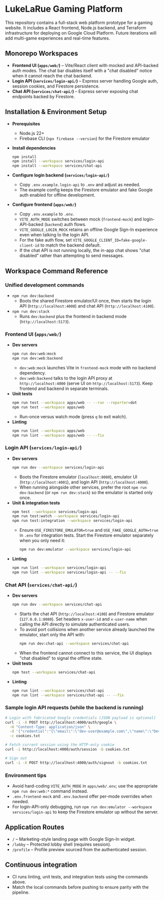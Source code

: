 # LukeLaRue Gaming Platform

This repository contains a full-stack web platform prototype for a gaming website. It includes a React frontend, Node.js backend, and Terraform infrastructure for deploying on Google Cloud Platform. Future iterations will add multi-game experiences and real-time features.

## Monorepo Workspaces

- **Frontend UI (`apps/web/`)** – Vite/React client with mocked and API-backed auth modes. The chat bar disables itself with a "chat disabled" notice when it cannot reach the chat backend.
- **Login API (`services/login-api/`)** – Express server handling Google auth, session cookies, and Firestore persistence.
- **Chat API (`services/chat-api/`)** – Express server exposing chat endpoints backed by Firestore.

## Installation & Environment Setup

- **Prerequisites**
  - Node.js 22+
  - Firebase CLI (`npx firebase --version`) for the Firestore emulator

- **Install dependencies**
  ```bash
  npm install
  npm install --workspace services/login-api
  npm install --workspace services/chat-api
  ```

- **Configure login backend (`services/login-api/`)**
  - Copy `.env.example.login-api` to `.env` and adjust as needed.
  - The example config keeps the Firestore emulator and fake Google auth enabled for offline development.

- **Configure frontend (`apps/web/`)**
  - Copy `.env.example` to `.env`.
  - `VITE_AUTH_MODE` switches between mock (`frontend-mock`) and login-API-backed (`backend`) auth flows.
  - `VITE_GOOGLE_LOGIN_MOCK` retains an offline Google Sign-In experience even when talking to the login API.
  - For the fake auth flow, set `VITE_GOOGLE_CLIENT_ID=fake-google-client-id` to match the backend default.
  - If the chat API is not running locally, the in-app chat shows "chat disabled" rather than attempting to send messages.

## Workspace Command Reference

### Unified development commands

- `npm run dev:backend`
  - Boots the shared Firestore emulator/UI once, then starts the login API (`http://localhost:4000`) and chat API (`http://localhost:4100`).
- `npm run dev:stack`
  - Runs `dev:backend` plus the frontend in backend mode (`http://localhost:5173`).

### Frontend UI (`apps/web/`)

- **Dev servers**
  ```bash
  npm run dev:web:mock
  npm run dev:web:backend
  ```
  - `dev:web:mock` launches Vite in `frontend-mock` mode with no backend dependency.
  - `dev:web:backend` talks to the login API proxy at `http://localhost:4000` (serve UI on `http://localhost:5173`). Keep frontend and backend in separate terminals.
- **Unit tests**
  ```bash
  npm run test --workspace apps/web -- --run --reporter=dot
  npm run test --workspace apps/web
  ```
  - Run-once versus watch mode (press `q` to exit watch).
- **Linting**
  ```bash
  npm run lint --workspace apps/web
  npm run lint --workspace apps/web -- --fix
  ```

### Login API (`services/login-api/`)

- **Dev servers**
  ```bash
  npm run dev --workspace services/login-api
  ```
  - Boots the Firestore emulator (`localhost:8080`), emulator UI (`http://localhost:4001`), and login API (`http://localhost:4000`).
  - When running alongside other services, prefer the root `npm run dev:backend` (or `npm run dev:stack`) so the emulator is started only once.
- **Unit & integration tests**
  ```bash
  npm test --workspace services/login-api
  npm run test:watch --workspace services/login-api
  npm run test:integration --workspace services/login-api
  ```
  - Ensure `USE_FIRESTORE_EMULATOR=true` and `USE_FAKE_GOOGLE_AUTH=true` in `.env` for integration tests. Start the Firestore emulator separately when you only need it:
    ```bash
    npm run dev:emulator --workspace services/login-api
    ```
- **Linting**
  ```bash
  npm run lint --workspace services/login-api
  npm run lint --workspace services/login-api -- --fix
  ```

### Chat API (`services/chat-api/`)

- **Dev servers**
  ```bash
  npm run dev --workspace services/chat-api
  ```
  - Starts the chat API (`http://localhost:4100`) and Firestore emulator (`127.0.0.1:8080`). Set headers `x-user-id` and `x-user-name` when calling the API directly to simulate authenticated users.
  - To avoid port collisions when another service already launched the emulator, start only the API with:
    ```bash
    npm run dev:chat-api --workspace services/chat-api
    ```
  - When the frontend cannot connect to this service, the UI displays "chat disabled" to signal the offline state.
- **Unit tests**
  ```bash
  npm test --workspace services/chat-api
  ```
- **Linting**
  ```bash
  npm run lint --workspace services/chat-api
  npm run lint --workspace services/chat-api -- --fix
  ```

### Sample login API requests (while the backend is running)

```bash
# Login with fabricated Google credentials (JSON payload is optional)
curl -i -X POST http://localhost:4000/auth/google \
  -H "Content-Type: application/json" \
  -d '{"credential":"{\"email\":\"dev-user@example.com\",\"name\":\"Dev User\"}"}' \
  -c cookies.txt

# Fetch current session using the HTTP-only cookie
curl -i http://localhost:4000/auth/session -b cookies.txt

# Sign out
curl -i -X POST http://localhost:4000/auth/signout -b cookies.txt
```

### Environment tips

- Avoid hard-coding `VITE_AUTH_MODE` in `apps/web/.env`; use the appropriate `npm run dev:web:*` command instead.
- `.env.frontend-mock` and `.env.backend` offer per-mode overrides when needed.
- For login-API-only debugging, run `npm run dev:emulator --workspace services/login-api` to keep the Firestore emulator up without the server.

## Application Routes

- `/` – Marketing-style landing page with Google Sign-In widget.
- `/lobby` – Protected lobby shell (requires session).
- `/profile` – Profile preview sourced from the authenticated session.

## Continuous integration

- CI runs linting, unit tests, and integration tests using the commands above.
- Match the local commands before pushing to ensure parity with the pipeline.
